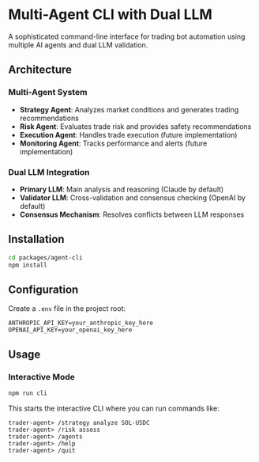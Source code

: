 # Multi-Agent CLI with Dual LLM

A sophisticated command-line interface for trading bot automation using multiple AI agents and dual LLM validation.

## Architecture

### Multi-Agent System
- **Strategy Agent**: Analyzes market conditions and generates trading recommendations
- **Risk Agent**: Evaluates trade risk and provides safety recommendations  
- **Execution Agent**: Handles trade execution (future implementation)
- **Monitoring Agent**: Tracks performance and alerts (future implementation)

### Dual LLM Integration
- **Primary LLM**: Main analysis and reasoning (Claude by default)
- **Validator LLM**: Cross-validation and consensus checking (OpenAI by default)
- **Consensus Mechanism**: Resolves conflicts between LLM responses

## Installation

```bash
cd packages/agent-cli
npm install
```

## Configuration

Create a `.env` file in the project root:

```env
ANTHROPIC_API_KEY=your_anthropic_key_here
OPENAI_API_KEY=your_openai_key_here
```

## Usage

### Interactive Mode

```bash
npm run cli
```

This starts the interactive CLI where you can run commands like:

```
trader-agent> /strategy analyze SOL-USDC
trader-agent> /risk assess  
trader-agent> /agents
trader-agent> /help
trader-agent> /quit
```
